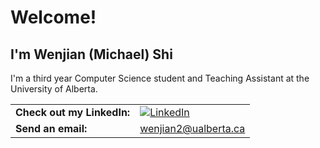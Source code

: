 # Welcome! 
## I'm Wenjian (Michael) Shi

I'm a third year Computer Science student and Teaching Assistant at the University of Alberta.

| | |
| --- | --- |
| **Check out my LinkedIn:** | [![LinkedIn](https://img.shields.io/badge/LinkedIn-0A66C2?style=for-the-badge&logo=LinkedIn&logoColor=white)](https://www.linkedin.com/in/wjshi/) 
| **Send an email:** | wenjian2@ualberta.ca|
